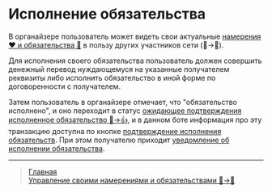# Исполнение обязательства

В органайзере пользователь может видеть свои актуальные [намерения ❤️ и обязательства 🤝](../glossary/glossary.md) в пользу других участников сети (👤->👥).

Для исполнения своего обязательства пользователь должен совершить денежный перевод нуждающемуся на указанные получателем реквизиты либо исполнить обязательство в иной форме по договоренности с получателем. 

Затем пользователь в органайзере отмечает, что "обязательство исполнено", и оно переходит в статус [ожидающее подтверждения исполненное обязательство 🤝->👍](../actions/confirmation_of_transfer.md), и в данном боте информация про эту транзакцию доступна по кнопке [подтверждение исполнения обязательств](../actions/confirmation_of_transfer.md). При этом получателю приходит [уведомление об исполнении обязательства](../notifications/money_transferred.md).

---
> [Главная](../index.md)  
> [Управление своими намерениями и обязательствами 👤->👥](../actions/show_int_obl.md)
